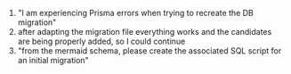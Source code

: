 1) "I am experiencing Prisma errors when trying to recreate the DB migration"
2) after adapting the migration file everything works and the candidates are being properly added, so I could continue
3) "from the mermaid schema, please create the associated SQL script for an initial migration"